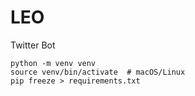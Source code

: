 # LEO
Twitter Bot

```
python -m venv venv
source venv/bin/activate  # macOS/Linux
pip freeze > requirements.txt
```